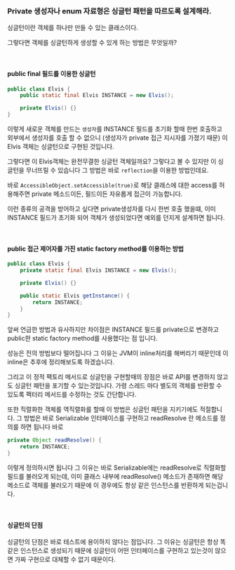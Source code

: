 ### Private 생성자나 enum 자료형은 싱글턴 패턴을 따르도록 설계해라.

싱글턴이란 객체를 하나만 만들 수 있는 클래스이다.

그렇다면 객체를 싱글턴하게 생성할 수 있게 하는 방법은 무엇일까?

<br>

#### public final 필드를 이용한 싱글턴
```java
public class Elvis {
    public static final Elvis INSTANCE = new Elvis();

    private Elvis() {}
}
```
이렇게 새로운 객체를 만드는 `생성자`를 INSTANCE 필드를 초기화 할때 한번 호출하고 외부에서 생성자를 호출 할 수 없으니 (생성자가 private 접근 지시자를 가졌기 때문) 이 Elvis 객체는 싱글턴으로 구현된 것입니다. 

그렇다면 이 Elvis객체는 완전무결한 싱글턴 객체일까요? 그렇다고 볼 수 있지만 이 싱글턴을 무너뜨릴 수 있습니다 그 방법은 바로 `reflection`을 이용한 방법인데요.

바로 `AccessibleObject.setAccessible(true)`로 해당 클래스에 대한 access를 허용해주면 private 메소드이든, 필드이든 자유롭게 접근이 가능합니다.

이런 종류의 공격을 방어하고 싶다면 private생성자를 다시 한번 호출 했을떄, 이미 INSTANCE 필드가 초기화 되어 객체가 생성되었다면 예외를 던지게 설계하면 됩니다.

<br>

#### public 접근 제어자를 가진 static factory method를 이용하는 방법

```java
public class Elvis {
    private static final Elvis INSTANCE = new Elvis();

    private Elvis() {}

    public static Elvis getInstance() {
        return INSTANCE;
    }
}
```

앞써 언급한 방법과 유사하지만 차이점은 INSTANCE 필드를 private으로 변경하고 public한 static factory method를 사용했다는 점 입니다. 

성능은 전의 방법보다 떨어집니다 그 이유는 JVM이 inline처리를 해버리기 때문인데 이 inline은 추후에 정리해보도록 하겠습니다.

그리고 이 정적 팩토리 메서드로 싱글턴을 구현할때의 장점은 바로
API를 변경하지 않고도 싱글턴 패턴을 포기할 수 있는것입니다. 가령 스레드 마다 별도의 객체를 반환할 수 있도록 팩터리 메서드를 수정하는 것도 간단합니다. 

또한 직렬화한 객체를 역직렬화를 할때 이 방법은 싱글턴 패턴을 지키기에도 적절합니다. 그 방법은 바로 Serializable 인터페이스를 구현하고 readResolve 란 메소드를 정의를 하면 됩니다 바로

```java
private Object readResolve() {
    return INSTANCE;
}
```
이렇게 정의하시면 됩니다 그 이유는 바로 Serializable에는 readResolve로 직렬화할 필드를 불러오게 되는데, 이미 클래스 내부에 readResolve() 메소드가 존재하면 해당 메소드로 객체를 불러오기 때문에 이 경우에도 항상 같은 인스턴스를 반환하게 되는겁니다.

<br>

#### 싱글턴의 단점
싱글턴의 단점은 바로 테스트에 용이하지 않다는 점입니다. 그 이유는 싱글턴은 항상 똑같은 인스턴스로 생성되기 때문에 싱글턴이 어떤 인터페이스를 구현하고 있는것이 않으면 가짜 구현으로 대체할 수 없기 때문이다.
